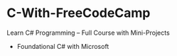 # C-With-FreeCodeCamp
Learn C# Programming 
– Full Course with Mini-Projects
- Foundational C# with Microsoft

